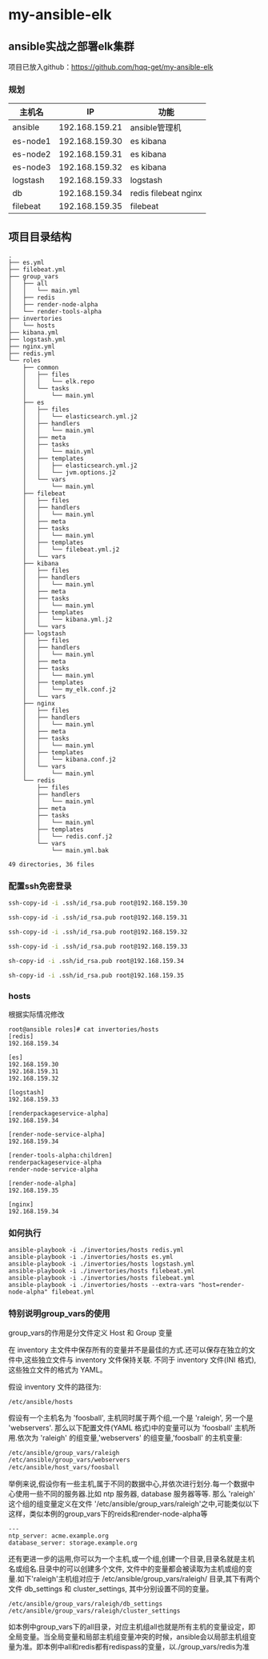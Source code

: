 # my-ansible-elk
## ansible实战之部署elk集群
项目已放入github：https://github.com/hqq-get/my-ansible-elk

### 规划
主机名 | IP | 功能
---|---|---
ansible | 192.168.159.21 | ansible管理机
es-node1 | 192.168.159.30 | es kibana
es-node2 | 192.168.159.31 | es kibana
es-node3 | 192.168.159.32 | es kibana
logstash | 192.168.159.33 | logstash
db | 192.168.159.34 | redis filebeat nginx
filebeat |192.168.159.35| filebeat
## 项目目录结构
```
.
├── es.yml
├── filebeat.yml
├── group_vars
│   ├── all
│   │   └── main.yml
│   ├── redis
│   ├── render-node-alpha
│   └── render-tools-alpha
├── invertories
│   └── hosts
├── kibana.yml
├── logstash.yml
├── nginx.yml
├── redis.yml
└── roles
    ├── common
    │   ├── files
    │   │   └── elk.repo
    │   └── tasks
    │       └── main.yml
    ├── es
    │   ├── files
    │   │   └── elasticsearch.yml.j2
    │   ├── handlers
    │   │   └── main.yml
    │   ├── meta
    │   ├── tasks
    │   │   └── main.yml
    │   ├── templates
    │   │   ├── elasticsearch.yml.j2
    │   │   └── jvm.options.j2
    │   └── vars
    │       └── main.yml
    ├── filebeat
    │   ├── files
    │   ├── handlers
    │   │   └── main.yml
    │   ├── meta
    │   ├── tasks
    │   │   └── main.yml
    │   ├── templates
    │   │   └── filebeat.yml.j2
    │   └── vars
    ├── kibana
    │   ├── files
    │   ├── handlers
    │   │   └── main.yml
    │   ├── meta
    │   ├── tasks
    │   │   └── main.yml
    │   ├── templates
    │   │   └── kibana.yml.j2
    │   └── vars
    ├── logstash
    │   ├── files
    │   ├── handlers
    │   │   └── main.yml
    │   ├── meta
    │   ├── tasks
    │   │   └── main.yml
    │   ├── templates
    │   │   └── my_elk.conf.j2
    │   └── vars
    ├── nginx
    │   ├── files
    │   ├── handlers
    │   │   └── main.yml
    │   ├── meta
    │   ├── tasks
    │   │   └── main.yml
    │   ├── templates
    │   │   └── kibana.conf.j2
    │   └── vars
    │       └── main.yml
    └── redis
        ├── files
        ├── handlers
        │   └── main.yml
        ├── meta
        ├── tasks
        │   └── main.yml
        ├── templates
        │   └── redis.conf.j2
        └── vars
            └── main.yml.bak

49 directories, 36 files
```
### 配置ssh免密登录
```bash
ssh-copy-id -i .ssh/id_rsa.pub root@192.168.159.30

ssh-copy-id -i .ssh/id_rsa.pub root@192.168.159.31

ssh-copy-id -i .ssh/id_rsa.pub root@192.168.159.32

ssh-copy-id -i .ssh/id_rsa.pub root@192.168.159.33

sh-copy-id -i .ssh/id_rsa.pub root@192.168.159.34

sh-copy-id -i .ssh/id_rsa.pub root@192.168.159.35
```
### hosts
根据实际情况修改
```
root@ansible roles]# cat invertories/hosts 
[redis]
192.168.159.34

[es]
192.168.159.30
192.168.159.31
192.168.159.32

[logstash]
192.168.159.33

[renderpackageservice-alpha]
192.168.159.34

[render-node-service-alpha]
192.168.159.34

[render-tools-alpha:children]
renderpackageservice-alpha
render-node-service-alpha

[render-node-alpha]
192.168.159.35

[nginx]
192.168.159.34
```
### 如何执行

```
ansible-playbook -i ./invertories/hosts redis.yml
ansible-playbook -i ./invertories/hosts es.yml
ansible-playbook -i ./invertories/hosts logstash.yml
ansible-playbook -i ./invertories/hosts filebeat.yml
ansible-playbook -i ./invertories/hosts filebeat.yml
ansible-playbook -i ./invertories/hosts --extra-vars "host=render-node-alpha" filebeat.yml
```
### 特别说明group_vars的使用
group_vars的作用是分文件定义 Host 和 Group 变量

在 inventory 主文件中保存所有的变量并不是最佳的方式.还可以保存在独立的文件中,这些独立文件与 inventory 文件保持关联. 不同于 inventory 文件(INI 格式),这些独立文件的格式为 YAML。

假设 inventory 文件的路径为:


```
/etc/ansible/hosts
```

假设有一个主机名为 'foosball', 主机同时属于两个组,一个是 'raleigh', 另一个是 'webservers'. 那么以下配置文件(YAML 格式)中的变量可以为 'foosball' 主机所用.依次为 'raleigh' 的组变量,'webservers' 的组变量,'foosball' 的主机变量:
```bash
/etc/ansible/group_vars/raleigh
/etc/ansible/group_vars/webservers
/etc/ansible/host_vars/foosball
```

举例来说,假设你有一些主机,属于不同的数据中心,并依次进行划分.每一个数据中心使用一些不同的服务器.比如 ntp 服务器, database 服务器等等. 那么 'raleigh' 这个组的组变量定义在文件 '/etc/ansible/group_vars/raleigh'之中,可能类似以下这样，类似本例的group_vars下的reids和render-node-alpha等


```
---
ntp_server: acme.example.org
database_server: storage.example.org
```
还有更进一步的运用,你可以为一个主机,或一个组,创建一个目录,目录名就是主机名或组名.目录中的可以创建多个文件, 文件中的变量都会被读取为主机或组的变量.如下'raleigh'主机组对应于 /etc/ansible/group_vars/raleigh/ 目录,其下有两个文件 db_settings 和 cluster_settings, 其中分别设置不同的变量。 
```
/etc/ansible/group_vars/raleigh/db_settings
/etc/ansible/group_vars/raleigh/cluster_settings
```
如本例中group_vars下的all目录，对应主机组all也就是所有主机的变量设定，即全局变量。当全局变量和局部主机组变量冲突的时候，ansible会以局部主机组变量为准。即本例中all和redis都有redispass的变量，以./group_vars/redis为准

